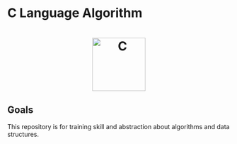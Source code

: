 # C Language Algorithm

<h1 align="center">
  <img src="https://i.imgur.com/dNztkPv.png" alt="C" width="120">
</h1>

## Goals

This repository is for training skill and abstraction about algorithms and data structures.
